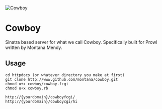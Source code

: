 ![Cowboy](https://www.getprowl.com/images/cowboy.png)

# Cowboy
Sinatra based server for what we call Cowboy. Specifically built for Prowl written by Montana Mendy.

## Usage

```
cd httpdocs (or whatever directory you make at first)
git clone http://www.github.com/montana/cowboy.git
chmod u+x cowboy/cowboy.fcgi
chmod u+x cowboy.rb
```
```
http://{yourdomain}/cowboyfcgi/
http://{yourdomain}/cowboycgi/hi
```
